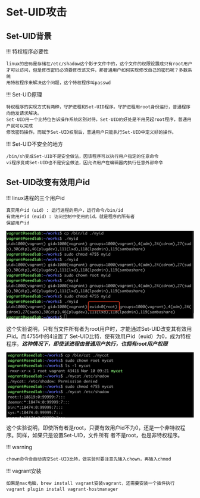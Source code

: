# Set-UID攻击

## Set-UID背景

!!! 特权程序必要性

    linux的密码是存储在/etc/shadow这个影子文件中的，这个文件的权限设置成只有root用户
    才可以访问，但是修改密码必须要修改该文件，那普通用户如何实现修改自己的密码呢？多数系统
    用特权程序来解决这个问题，这个特权程序叫passwd

!!! Set-UID原理

    特权程序的实现方式有两种，守护进程和Set-UID程序。守护进程用root身份运行，普通程序向他发请求解决。
    Set-UID用一个比特位告诉操作系统区别对待。Set-UID的好处是不用另起root程序，普通用户就可以完成
    修改密码操作。而赋予Set-UID权限后，普通用户只能执行Set-UID中定义好的操作。

!!! Set-UID不安全的地方

    /bin/sh变成Set-UID不是安全做法，因该程序可以执行用户指定的任意命令  
    vi程序变成Set-UID也不是安全做法，因允许用户在编辑器内执行任意外部命令  

## Set-UID改变有效用户id

!!! linux进程的三个用户id

    真实用户id（uid）: 运行进程的用户，运行命令/bin/id  
    有效用户id（euid）: 访问控制中使用的id，就是程序的所有者  
    保留用户id    

![改有效用户id](../img/setuid-euid.png)

这个实验说明，只有当文件所有者为root用户时，才能通过Set-UID改变其有效用户id。而4755中的4设置了
Set-UID比特，使有效用户id（euid）为0，成为特权程序。***这种情况下，即使该进程由普通用户执行，也拥有root用户权限***

![所有者root没有权限](../img/setuid-cat.png)

这个实验说明，即使所有者是root，只要有效用户id不为0，还是一个非特权程序。同样，如果只是设置Set-UID，文件所有
者不是root，也是非特权程序。

!!! warning

    chown命令会自动清空Set-UID比特，做实验时要注意先输入chown，再输入chmod  

!!! vagrant安装

    如果是mac电脑，brew install vagrant安装vagrant，还需要安装一个插件执行  
    vagrant plugin install vagrant-hostmanager  